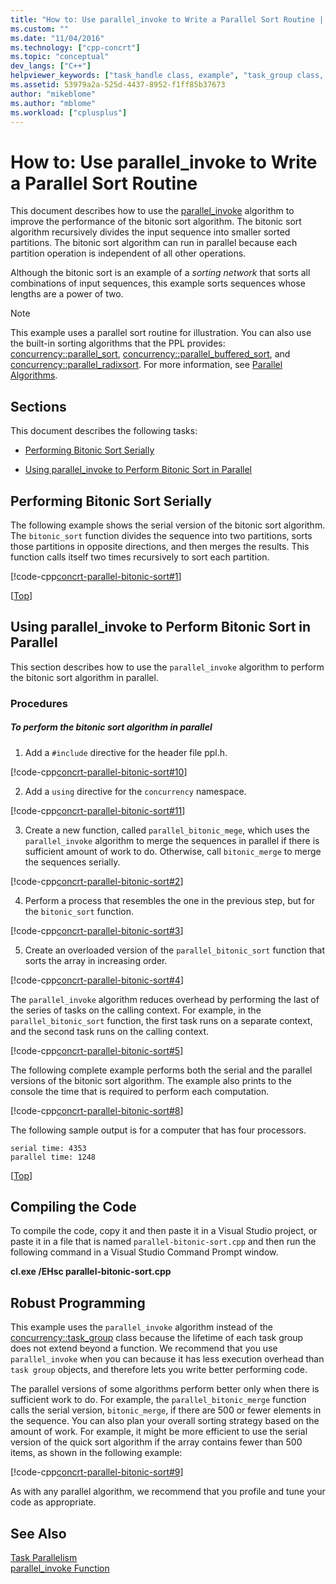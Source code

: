 ```yaml
---
title: "How to: Use parallel_invoke to Write a Parallel Sort Routine | Microsoft Docs"
ms.custom: ""
ms.date: "11/04/2016"
ms.technology: ["cpp-concrt"]
ms.topic: "conceptual"
dev_langs: ["C++"]
helpviewer_keywords: ["task_handle class, example", "task_group class, example", "make_task function, example", "structured_task_group class, example", "improving parallel performance with task groups [Concurrency Runtime]"]
ms.assetid: 53979a2a-525d-4437-8952-f1ff85b37673
author: "mikeblome"
ms.author: "mblome"
ms.workload: ["cplusplus"]
---
```

# How to: Use parallel_invoke to Write a Parallel Sort Routine
This document describes how to use the [parallel_invoke](../../parallel/concrt/parallel-algorithms.md#parallel_invoke) algorithm to improve the performance of the bitonic sort algorithm. The bitonic sort algorithm recursively divides the input sequence into smaller sorted partitions. The bitonic sort algorithm can run in parallel because each partition operation is independent of all other operations.  
  
 Although the bitonic sort is an example of a *sorting network* that sorts all combinations of input sequences, this example sorts sequences whose lengths are a power of two.  
  
> [!NOTE]
>  This example uses a parallel sort routine for illustration. You can also use the built-in sorting algorithms that the PPL provides: [concurrency::parallel_sort](reference/concurrency-namespace-functions.md#parallel_sort), [concurrency::parallel_buffered_sort](reference/concurrency-namespace-functions.md#parallel_buffered_sort), and [concurrency::parallel_radixsort](reference/concurrency-namespace-functions.md#parallel_radixsort). For more information, see [Parallel Algorithms](../../parallel/concrt/parallel-algorithms.md).  
  
##  <a name="top"></a> Sections  
 This document describes the following tasks:  
  
- [Performing Bitonic Sort Serially](#serial)  
  
- [Using parallel_invoke to Perform Bitonic Sort in Parallel](#parallel)  
  
##  <a name="serial"></a> Performing Bitonic Sort Serially  
 The following example shows the serial version of the bitonic sort algorithm. The `bitonic_sort` function divides the sequence into two partitions, sorts those partitions in opposite directions, and then merges the results. This function calls itself two times recursively to sort each partition.  
  
 [!code-cpp[concrt-parallel-bitonic-sort#1](../../parallel/concrt/codesnippet/cpp/how-to-use-parallel-invoke-to-write-a-parallel-sort-routine_1.cpp)]  
  
 [[Top](#top)]  
  
##  <a name="parallel"></a> Using parallel_invoke to Perform Bitonic Sort in Parallel  
 This section describes how to use the `parallel_invoke` algorithm to perform the bitonic sort algorithm in parallel.  
  
### Procedures  
  
##### To perform the bitonic sort algorithm in parallel  
  
1.  Add a `#include` directive for the header file ppl.h.  
  
 [!code-cpp[concrt-parallel-bitonic-sort#10](../../parallel/concrt/codesnippet/cpp/how-to-use-parallel-invoke-to-write-a-parallel-sort-routine_2.cpp)]  
  
2.  Add a `using` directive for the `concurrency` namespace.  
  
 [!code-cpp[concrt-parallel-bitonic-sort#11](../../parallel/concrt/codesnippet/cpp/how-to-use-parallel-invoke-to-write-a-parallel-sort-routine_3.cpp)]  
  
3.  Create a new function, called `parallel_bitonic_mege`, which uses the `parallel_invoke` algorithm to merge the sequences in parallel if there is sufficient amount of work to do. Otherwise, call `bitonic_merge` to merge the sequences serially.  
  
 [!code-cpp[concrt-parallel-bitonic-sort#2](../../parallel/concrt/codesnippet/cpp/how-to-use-parallel-invoke-to-write-a-parallel-sort-routine_4.cpp)]  
  
4.  Perform a process that resembles the one in the previous step, but for the `bitonic_sort` function.  
  
 [!code-cpp[concrt-parallel-bitonic-sort#3](../../parallel/concrt/codesnippet/cpp/how-to-use-parallel-invoke-to-write-a-parallel-sort-routine_5.cpp)]  
  
5.  Create an overloaded version of the `parallel_bitonic_sort` function that sorts the array in increasing order.  
  
 [!code-cpp[concrt-parallel-bitonic-sort#4](../../parallel/concrt/codesnippet/cpp/how-to-use-parallel-invoke-to-write-a-parallel-sort-routine_6.cpp)]  
  
 The `parallel_invoke` algorithm reduces overhead by performing the last of the series of tasks on the calling context. For example, in the `parallel_bitonic_sort` function, the first task runs on a separate context, and the second task runs on the calling context.  
  
 [!code-cpp[concrt-parallel-bitonic-sort#5](../../parallel/concrt/codesnippet/cpp/how-to-use-parallel-invoke-to-write-a-parallel-sort-routine_7.cpp)]  
  
 The following complete example performs both the serial and the parallel versions of the bitonic sort algorithm. The example also prints to the console the time that is required to perform each computation.  
  
 [!code-cpp[concrt-parallel-bitonic-sort#8](../../parallel/concrt/codesnippet/cpp/how-to-use-parallel-invoke-to-write-a-parallel-sort-routine_8.cpp)]  
  
 The following sample output is for a computer that has four processors.  
  
```Output  
serial time: 4353  
parallel time: 1248  
```  
  
 [[Top](#top)]  
  
## Compiling the Code  
 To compile the code, copy it and then paste it in a Visual Studio project, or paste it in a file that is named `parallel-bitonic-sort.cpp` and then run the following command in a Visual Studio Command Prompt window.  
  
 **cl.exe /EHsc parallel-bitonic-sort.cpp**  
  
## Robust Programming  
 This example uses the `parallel_invoke` algorithm instead of the [concurrency::task_group](reference/task-group-class.md) class because the lifetime of each task group does not extend beyond a function. We recommend that you use `parallel_invoke` when you can because it has less execution overhead than `task group` objects, and therefore lets you write better performing code.  
  
 The parallel versions of some algorithms perform better only when there is sufficient work to do. For example, the `parallel_bitonic_merge` function calls the serial version, `bitonic_merge`, if there are 500 or fewer elements in the sequence. You can also plan your overall sorting strategy based on the amount of work. For example, it might be more efficient to use the serial version of the quick sort algorithm if the array contains fewer than 500 items, as shown in the following example:  
  
 [!code-cpp[concrt-parallel-bitonic-sort#9](../../parallel/concrt/codesnippet/cpp/how-to-use-parallel-invoke-to-write-a-parallel-sort-routine_9.cpp)]  
  
 As with any parallel algorithm, we recommend that you profile and tune your code as appropriate.  
  
## See Also  
 [Task Parallelism](../../parallel/concrt/task-parallelism-concurrency-runtime.md)   
 [parallel_invoke Function](reference/concurrency-namespace-functions.md#parallel_invoke)

